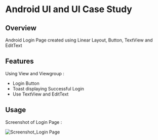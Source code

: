# Android UI and UI Case Study

## Overview
Android Login Page created using Linear Layout, Button, TextView and EditText

## Features
Using View and Viewgroup :
- Login Button
- Toast displaying Successful Login
- Use TextView and EditText

## Usage
Screenshot of Login Page :

![Screenshot_Login Page](https://user-images.githubusercontent.com/56164259/68088233-646aa580-fe8f-11e9-8735-e5fb469e8642.png)

